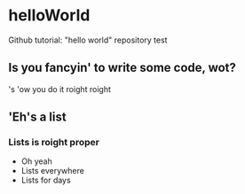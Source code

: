 # helloWorld
Github tutorial: "hello world" repository test

## Is you fancyin' to write some code, wot?
's 'ow you do it roight roight

## 'Eh's a list
### Lists is roight proper
* Oh yeah
* Lists everywhere
* Lists for days
